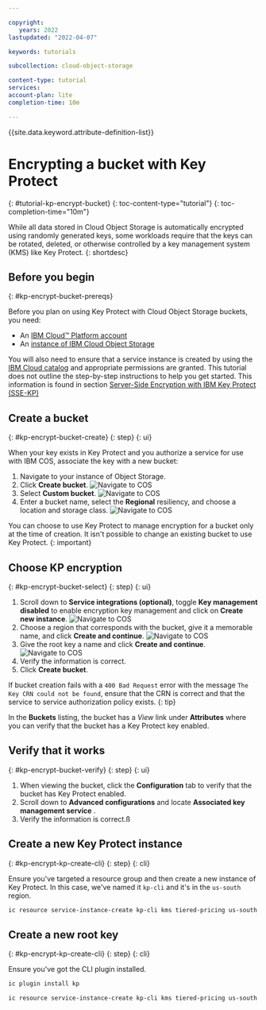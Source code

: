 ```yaml
---

copyright:
   years: 2022
lastupdated: "2022-04-07"

keywords: tutorials

subcollection: cloud-object-storage

content-type: tutorial
services: 
account-plan: lite 
completion-time: 10m 

---
```


{{site.data.keyword.attribute-definition-list}}

# Encrypting a bucket with Key Protect 
{: #tutorial-kp-encrypt-bucket}
{: toc-content-type="tutorial"}
{: toc-completion-time="10m"} 

While all data stored in Cloud Object Storage is automatically encrypted using randomly generated keys, some workloads require that the keys can be rotated, deleted, or otherwise controlled by a key management system (KMS) like Key Protect.
{: shortdesc}



## Before you begin
{: #kp-encrypt-bucket-prereqs}

Before you plan on using Key Protect with Cloud Object Storage buckets, you need:

- An [IBM Cloud™ Platform account](http://cloud.ibm.com/)
- An [instance of IBM Cloud Object Storage](http://cloud.ibm.com/catalog/services/cloud-object-storage)

You will also need to ensure that a service instance is created by using the [IBM Cloud catalog](https://cloud.ibm.com/catalog) and appropriate permissions are granted. This tutorial does not outline the step-by-step instructions to help you get started.  This information is found in section  [Server-Side Encryption with IBM Key Protect (SSE-KP)](https://cloud.ibm.com/docs/cloud-object-storage?topic=cloud-object-storage-kp)


## Create a bucket
{: #kp-encrypt-bucket-create}
{: step}
{: ui}

When your key exists in Key Protect and you authorize a service for use with IBM COS, associate the key with a new bucket:

1. Navigate to your instance of Object Storage.
1. Click **Create bucket**.
![Navigate to COS](https://s3.us.cloud-object-storage.appdomain.cloud/docs-resources/kp-tut-1.png)
2. Select **Custom bucket**.
![Navigate to COS](https://s3.us.cloud-object-storage.appdomain.cloud/docs-resources/kp-tut-2.png)
3. Enter a bucket name, select the **Regional** resiliency, and choose a location and storage class.
![Navigate to COS](https://s3.us.cloud-object-storage.appdomain.cloud/docs-resources/kp-tut-3.png)

You can choose to use Key Protect to manage encryption for a bucket only at the time of creation. It isn't possible to change an existing bucket to use Key Protect.
{: important}

## Choose KP encryption
{: #kp-encrypt-bucket-select}
{: step}
{: ui}

1. Scroll down to **Service integrations (optional)**, toggle **Key management disabled** to enable encryption key management and click on **Create new instance**.
![Navigate to COS](https://s3.us.cloud-object-storage.appdomain.cloud/docs-resources/kp-tut-4.png)
2. Choose a region that corresponds with the bucket, give it a memorable name, and click **Create and continue**.
![Navigate to COS](https://s3.us.cloud-object-storage.appdomain.cloud/docs-resources/kp-tut-5.png)
3. Give the root key a name and click **Create and continue**.
![Navigate to COS](https://s3.us.cloud-object-storage.appdomain.cloud/docs-resources/kp-tut-6.png)
4. Verify the information is correct.
5. Click **Create bucket**.

If bucket creation fails with a `400 Bad Request` error with the message `The Key CRN could not be found`, ensure that the CRN is correct and that the service to service authorization policy exists.
{: tip}

In the **Buckets** listing, the bucket has a _View_ link under **Attributes** where you can verify that the bucket has a Key Protect key enabled.

## Verify that it works
{: #kp-encrypt-bucket-verify}
{: step}
{: ui}

1. When viewing the bucket, click the **Configuration** tab to verify that the bucket has Key Protect enabled.
2. Scroll down to **Advanced configurations** and locate **Associated key management service** .
3. Verify the information is correct.ß

## Create a new Key Protect instance
{: #kp-encrypt-kp-create-cli}
{: step}
{: cli}

Ensure you've targeted a resource group and then create a new instance of Key Protect.  In this case, we've named it `kp-cli` and it's in the `us-south` region.

```sh
ic resource service-instance-create kp-cli kms tiered-pricing us-south
```

## Create a new root key
{: #kp-encrypt-kp-create-cli}
{: step}
{: cli}

Ensure you've got the CLI plugin installed.  

```sh
ic plugin install kp
```

```sh
ic resource service-instance-create kp-cli kms tiered-pricing us-south
```